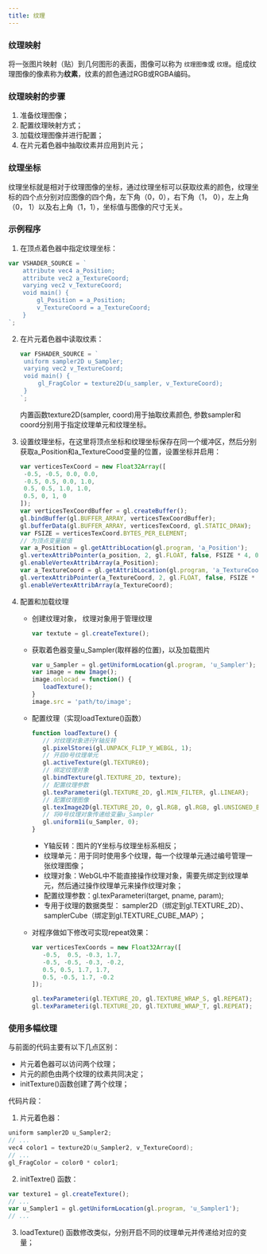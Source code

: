 ```yaml
---
title: 纹理
---
```

### 纹理映射

将一张图片映射（贴）到几何图形的表面，图像可以称为 `纹理图像`或 `纹理`。组成纹理图像的像素称为**纹素**，纹素的颜色通过RGB或RGBA编码。

### 纹理映射的步骤

1. 准备纹理图像；
2. 配置纹理映射方式；
3. 加载纹理图像并进行配置；
4. 在片元着色器中抽取纹素并应用到片元；

### 纹理坐标

纹理坐标就是相对于纹理图像的坐标，通过纹理坐标可以获取纹素的颜色，纹理坐标的四个点分别对应图像的四个角，左下角（0，0），右下角（1， 0），左上角（0， 1）以及右上角（1，1），坐标值与图像的尺寸无关。

### 示例程序

1. 在顶点着色器中指定纹理坐标：

```js
var VSHADER_SOURCE = `
	attribute vec4 a_Position;
	attribute vec2 a_TextureCoord;
	varying vec2 v_TextureCoord;
	void main() {
		gl_Position = a_Position;
		v_TextureCoord = a_TextureCoord;
	}
`;
```

2. 在片元着色器中读取纹素：

   ```js
   var FSHADER_SOURCE = `
   	uniform sampler2D u_Sampler;
   	varying vec2 v_TextureCoord;
   	void main() {
   		gl_FragColor = texture2D(u_sampler, v_TextureCoord);
   	}
   `;
   ```

   内置函数texture2D(sampler, coord)用于抽取纹素颜色, 参数sampler和coord分别用于指定纹理单元和纹理坐标。
3. 设置纹理坐标，在这里将顶点坐标和纹理坐标保存在同一个缓冲区，然后分别获取a_Position和a_TextureCood变量的位置，设置坐标并启用：

   ```js
   var verticesTexCoord = new Float32Array([
   	-0.5, -0.5, 0.0, 0.0,
   	-0.5, 0.5, 0.0, 1.0,
   	0.5, 0.5, 1.0, 1.0,
   	0.5, 0, 1, 0
   ]);
   var verticesTexCoordBuffer = gl.createBuffer();
   gl.bindBuffer(gl.BUFFER_ARRAY, verticesTexCoordBuffer);
   gl.bufferData(gl.BUFFER_ARRAY, verticesTexCoord, gl.STATIC_DRAW);
   var FSIZE = verticesTexCoord.BYTES_PER_ELEMENT;
   // 为顶点变量赋值
   var a_Position = gl.getAttribLocation(gl.program, 'a_Position');
   gl.vertexAttribPointer(a_position, 2, gl.FLOAT, false, FSIZE * 4, 0);
   gl.enableVertexAttribArray(a_Position);
   var a_TextureCoord = gl.getAttribLocation(gl.program, 'a_TextureCoord');
   gl.vertexAttribPointer(a_TextureCoord, 2, gl.FLOAT, false, FSIZE * 4, FSIZE * 2);
   gl.enableVertexAttribArray(a_TextureCoord);
   ```
4. 配置和加载纹理

   - 创建纹理对象， 纹理对象用于管理纹理

     ```js
     var textute = gl.createTexture();
     ```
   - 获取着色器变量u_Sampler(取样器的位置)，以及加载图片

     ```js
     var u_Sampler = gl.getUniformLocation(gl.program, 'u_Sampler');
     var image = new Image();
     image.onlocad = function() {
     	loadTexture();
     }
     image.src = 'path/to/image';
     ```
   - 配置纹理（实现loadTexture()函数）

     ```js
     function loadTexture() {
     	// 对纹理对象进行Y轴反转
     	gl.pixelStorei(gl.UNPACK_FLIP_Y_WEBGL, 1);
     	// 开启0号纹理单元
     	gl.activeTexture(gl.TEXTURE0);
     	// 绑定纹理对象
     	gl.bindTexture(gl.TEXTURE_2D, texture);
     	// 配置纹理参数
     	gl.texParameteri(gl.TEXTURE_2D, gl.MIN_FILTER, gl.LINEAR);
     	// 配置纹理图像
     	gl.texImage2D(gl.TEXTURE_2D, 0, gl.RGB, gl.RGB, gl.UNSIGNED_BYTE, image);
     	// 将0号纹理对象传递给变量u_Sampler
     	gl.uniform1i(u_Sampler, 0);
     }
     ```

     - Y轴反转：图片的Y坐标与纹理坐标系相反；
     - 纹理单元：用于同时使用多个纹理，每一个纹理单元通过编号管理一张纹理图像；
     - 纹理对象：WebGL中不能直接操作纹理对象，需要先绑定到纹理单元，然后通过操作纹理单元来操作纹理对象；
     - 配置纹理参数：gl.texParameteri(target, pname, param);
     - 专用于纹理的数据类型： sampler2D（绑定到gl.TEXTURE_2D）、samplerCube（绑定到gl.TEXTURE_CUBE_MAP）；
   - 对程序做如下修改可实现repeat效果：

     ```js
     var verticesTexCoords = new Float32Array([
     	-0.5,  0.5, -0.3, 1.7,
     	-0.5, -0.5, -0.3, -0.2,
     	0.5, 0.5, 1.7, 1.7,
     	0.5, -0.5, 1.7, -0.2
     ]);

     gl.texParameteri(gl.TEXTURE_2D, gl.TEXTURE_WRAP_S, gl.REPEAT);
     gl.texParameteri(gl.TEXTURE_2D, gl.TEXTURE_WRAP_T, gl.REPEAT);
     ```

### 使用多幅纹理

与前面的代码主要有以下几点区别：

- 片元着色器可以访问两个纹理；
- 片元的颜色由两个纹理的纹素共同决定；
- initTexture()函数创建了两个纹理；

代码片段：

1. 片元着色器：

```c
uniform sampler2D u_Sampler2;
// ...
vec4 color1 = texture2D(u_Sampler2, v_TextureCoord);
// ...
gl_FragColor = color0 * color1;
```

2. initTextre() 函数：

```js
var texture1 = gl.createTexture();
// ...
var u_Sampler1 = gl.getUniformLocation(gl.program, 'u_Sampler1');
// ...
```

3. loadTexture() 函数修改类似，分别开启不同的纹理单元并传递给对应的变量；
